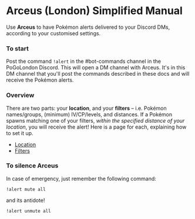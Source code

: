 # Arceus (London) Simplified Manual
Use **Arceus** to have Pokémon alerts delivered to your Discord DMs, according to your customised settings.

### To start
Post the command `!alert` in the #bot-commands channel in the PoGoLondon Discord. This will open a DM channel with Arceus. It's in this DM channel that you'll post the commands described in these docs and will receive the Pokémon alerts.

### Overview
There are two parts: your **location**, and your **filters** – i.e. Pokémon names/groups, (minimum) IV/CP/levels, and distances. If a Pokémon spawns matching one of your filters, *within the specified distance of your location*, you will receive the alert! Here is a page for each, explaining how to set it up.
* [Location](location.md)
* [Filters](filters.md)

### To silence Arceus
In case of emergency, just remember the following command:
```
!alert mute all
```
and its antidote!
```
!alert unmute all
```